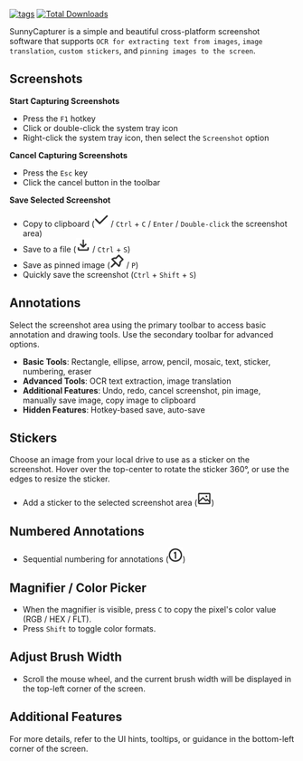 [<img src="https://img.shields.io/github/v/release/XMuli/SunnyCapturer.svg?include_prereleases&label=version" alt="tags"/>](https://github.com/XMuli/SunnyCapturer/releases)   [<img src="https://img.shields.io/github/downloads/XMuli/SunnyCapturer/total" alt="Total Downloads" />](https://github.com/XMuli/SunnyCapturer/releases)  

SunnyCapturer is a simple and beautiful cross-platform screenshot software that supports `OCR for extracting text from images`, `image translation`, `custom stickers`, and `pinning images to the screen`.


## Screenshots  

**Start Capturing Screenshots**  

- Press the `F1` hotkey  
- Click or double-click the system tray icon  
- Right-click the system tray icon, then select the `Screenshot` option  



**Cancel Capturing Screenshots**  

- Press the `Esc` key  
- Click the cancel button in the toolbar  



**Save Selected Screenshot**  
- Copy to clipboard (<img src="./_media/img/copy_dark.svg" alt="Copy to Clipboard" width="25" height="25"> / `Ctrl` + `C` / `Enter` / `Double-click` the screenshot area)  
- Save to a file (<img src="./_media/img/save_dark.svg" alt="Save Screenshot" width="25" height="25"> / `Ctrl` + `S`)  
- Save as pinned image (<img src="./_media/img/pin_dark.svg" alt="Pin Image" width="25" height="25"> / `P`)  
- Quickly save the screenshot (`Ctrl` + `Shift` + `S`)  



## Annotations  

Select the screenshot area using the primary toolbar to access basic annotation and drawing tools. Use the secondary toolbar for advanced options.  

- **Basic Tools**: Rectangle, ellipse, arrow, pencil, mosaic, text, sticker, numbering, eraser  
- **Advanced Tools**: OCR text extraction, image translation  
- **Additional Features**: Undo, redo, cancel screenshot, pin image, manually save image, copy image to clipboard  
- **Hidden Features**: Hotkey-based save, auto-save  



## Stickers  

Choose an image from your local drive to use as a sticker on the screenshot. Hover over the top-center to rotate the sticker 360°, or use the edges to resize the sticker.  

- Add a sticker to the selected screenshot area (<img src="./_media/img/image_dark.svg" alt="Add Sticker" width="25" height="25">)  



## Numbered Annotations  

- Sequential numbering for annotations (<img src="./_media/img/counter_dark.svg" alt="Numbering" width="25" height="25">)  



## Magnifier / Color Picker  

- When the magnifier is visible, press `C` to copy the pixel's color value (RGB / HEX / FLT).  
- Press `Shift` to toggle color formats.  



## Adjust Brush Width  

- Scroll the mouse wheel, and the current brush width will be displayed in the top-left corner of the screen.  



## Additional Features  

For more details, refer to the UI hints, tooltips, or guidance in the bottom-left corner of the screen.  